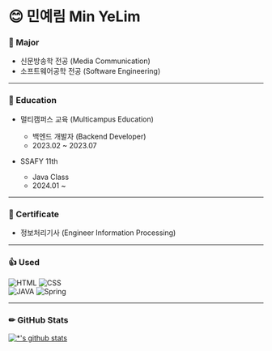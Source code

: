# 😊 민예림 Min YeLim

### 📕 Major
- 신문방송학 전공 (Media Communication)
- 소프트웨어공학 전공 (Software Engineering)

---

### 📗 Education
- 멀티캠퍼스 교육 (Multicampus Education)
    - 백엔드 개발자 (Backend Developer)
    - 2023.02 ~ 2023.07

- SSAFY 11th
    - Java Class
    - 2024.01 ~

---

### 📃 Certificate
- 정보처리기사 (Engineer Information Processing)

---


### 👍 Used
![HTML](https://img.shields.io/badge/-HTML-C90000?style=for-the-badge&logo=HTML&logoColor=white)
![CSS](https://img.shields.io/badge/-CSS-FFE400?style=for-the-badge&logo=CSS&logoColor=white)  
 ![JAVA](https://img.shields.io/badge/-Java-007396?style=for-the-badge&logo=Java&logoColor=ffffff) 
![Spring](https://img.shields.io/badge/-Spring-6DB33F?style=for-the-badge&logo=Spring&logoColor=white) 

---

### ✏ GitHub Stats

[![*'s github stats](https://github-readme-stats.vercel.app/api?username=yelim99)](https://github.com/yelim99)